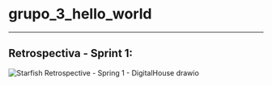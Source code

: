 # grupo_3_hello_world

-----

## Retrospectiva - Sprint 1:

![Starfish Retrospective - Spring 1 - DigitalHouse drawio](https://user-images.githubusercontent.com/65306461/165633146-10d6e122-f20f-4c07-932e-a4628bd95288.png)
